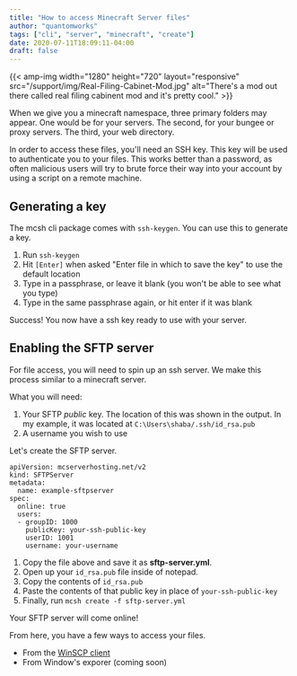 ```yaml
---
title: "How to access Minecraft Server files"
author: "quantomworks"
tags: ["cli", "server", "minecraft", "create"]
date: 2020-07-11T18:09:11-04:00
draft: false
---
```


{{< amp-img width="1280" height="720" layout="responsive" src="/support/img/Real-Filing-Cabinet-Mod.jpg" alt="There's a mod out there called real filing cabinent mod and it's pretty cool." >}}

When we give you a minecraft namespace, three primary folders may appear. One would be for your servers. The second, for your bungee or proxy servers. The third, your web directory.

In order to access these files, you'll need an SSH key. This key will be used to authenticate you to your files. This works better than a password, as often malicious users will try to brute force their way into your account by using a script on a remote machine. 

## Generating a key

The mcsh cli package comes with `ssh-keygen`. You can use this to generate a key.


1. Run `ssh-keygen`
2. Hit `[Enter]` when asked "Enter file in which to save the key" to use the default location
3. Type in a passphrase, or leave it blank (you won't be able to see what you type)
4. Type in the same passphrase again, or hit enter if it was blank


Success! You now have a ssh key ready to use with your server. 


## Enabling the SFTP server

For file access, you will need to spin up an ssh server. We make this process similar to a minecraft server. 

What you will need:

1. Your SFTP *public* key. The location of this was shown in the output. In my example, it was located at `C:\Users\shaba/.ssh/id_rsa.pub`
2. A username you wish to use

Let's create the SFTP server.

```
apiVersion: mcserverhosting.net/v2
kind: SFTPServer
metadata:
  name: example-sftpserver
spec:  
  online: true
  users:
  - groupID: 1000
    publicKey: your-ssh-public-key 
    userID: 1001
    username: your-username
```

1. Copy the file above and save it as **sftp-server.yml**. 
2. Open up your `id_rsa.pub` file inside of notepad.
3. Copy the contents of `id_rsa.pub`
4. Paste the contents of that public key in place of `your-ssh-public-key`
5. Finally, run `mcsh create -f sftp-server.yml`

Your SFTP server will come online! 

From here, you have a few ways to access your files.

- From the [WinSCP client](/support/post/how-to-access-files-using-winscp/)
- From Window's exporer (coming soon)
